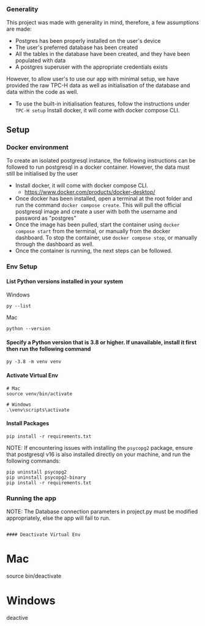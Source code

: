 ### Generality

This project was made with generality in mind, therefore, a few assumptions are made:

* Postgres has been properly installed on the user's device
* The user's preferred database has been created
* All the tables in the database have been created, and they have been populated with data
* A postgres superuser with the appropriate credentials exists



However, to allow user's to use our app with minimal setup, we have provided the raw TPC-H data as well as initialisation of the database and data within the code as well.
* To use the built-in initialisation features, follow the instructions under `TPC-H setup`
Install docker, it will come with docker compose CLI.

## Setup

### Docker environment

To create an isolated postgresql instance, the following instructions can be followed to run postgresql in a docker container. However, the data must still be initialised by the user

* Install docker, it will come with docker compose CLI.
    + https://www.docker.com/products/docker-desktop/
* Once docker has been installed, open a terminal at the root folder and run the command `docker compose create`. This will pull the official postgresql image and create a user with both the username and password as "postgres"
* Once the image has been pulled, start the container using `docker compose start` from the terminal, or manually from the docker dashboard. To stop the container, use `docker compose stop`, or manually through the dashboard as well.
* Once the container is running, the next steps can be followed.

### Env Setup

#### List Python versions installed in your system

Windows
```
py --list
```
Mac
```
python --version
```

#### Specify a Python version that is 3.8 or higher. If unavailable, install it first then run the following command

```
py -3.8 -m venv venv
```

#### Activate Virtual Env

```
# Mac
source venv/bin/activate

# Windows
.\venv\scripts\activate
```

#### Install Packages

```
pip install -r requirements.txt
```

NOTE: If encountering issues with installing the `psycopg2` package, ensure that postgresql v16 is also installed directly on your machine, and run the following commands:
```
pip uninstall psycopg2
pip uninstall psycopg2-binary
pip install -r requirements.txt
```

### Running the app

NOTE: The Database connection parameters in project.py must be modified appropriately, else the app will fail to run.
```

#### Deactivate Virtual Env

```
# Mac
source bin/deactivate

# Windows
deactive
```
